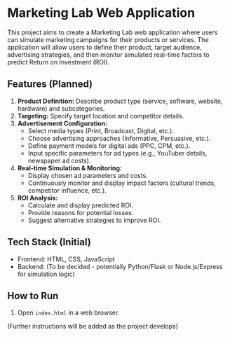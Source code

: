 # Marketing Lab Web Application

This project aims to create a Marketing Lab web application where users can simulate marketing campaigns for their products or services. The application will allow users to define their product, target audience, advertising strategies, and then monitor simulated real-time factors to predict Return on Investment (ROI).

## Features (Planned)

1.  **Product Definition:** Describe product type (service, software, website, hardware) and subcategories.
2.  **Targeting:** Specify target location and competitor details.
3.  **Advertisement Configuration:**
    *   Select media types (Print, Broadcast, Digital, etc.).
    *   Choose advertising approaches (Informative, Persuasive, etc.).
    *   Define payment models for digital ads (PPC, CPM, etc.).
    *   Input specific parameters for ad types (e.g., YouTuber details, newspaper ad costs).
4.  **Real-time Simulation & Monitoring:**
    *   Display chosen ad parameters and costs.
    *   Continuously monitor and display impact factors (cultural trends, competitor influence, etc.).
5.  **ROI Analysis:**
    *   Calculate and display predicted ROI.
    *   Provide reasons for potential losses.
    *   Suggest alternative strategies to improve ROI.

## Tech Stack (Initial)

*   Frontend: HTML, CSS, JavaScript
*   Backend: (To be decided - potentially Python/Flask or Node.js/Express for simulation logic)

## How to Run

1.  Open `index.html` in a web browser.

(Further instructions will be added as the project develops)
